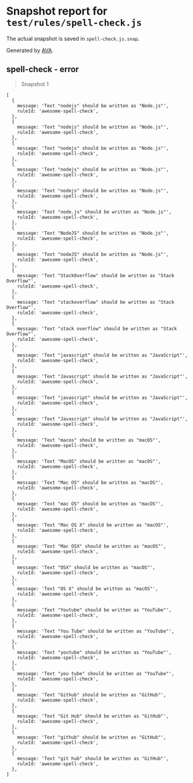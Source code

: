 # Snapshot report for `test/rules/spell-check.js`

The actual snapshot is saved in `spell-check.js.snap`.

Generated by [AVA](https://ava.li).

## spell-check - error

> Snapshot 1

    [
      {
        message: 'Text "nodejs" should be written as "Node.js"',
        ruleId: 'awesome-spell-check',
      },
      {
        message: 'Text "nodejs" should be written as "Node.js"',
        ruleId: 'awesome-spell-check',
      },
      {
        message: 'Text "nodejs" should be written as "Node.js"',
        ruleId: 'awesome-spell-check',
      },
      {
        message: 'Text "nodejs" should be written as "Node.js"',
        ruleId: 'awesome-spell-check',
      },
      {
        message: 'Text "nodejs" should be written as "Node.js"',
        ruleId: 'awesome-spell-check',
      },
      {
        message: 'Text "node.js" should be written as "Node.js"',
        ruleId: 'awesome-spell-check',
      },
      {
        message: 'Text "NodeJS" should be written as "Node.js"',
        ruleId: 'awesome-spell-check',
      },
      {
        message: 'Text "nodeJS" should be written as "Node.js"',
        ruleId: 'awesome-spell-check',
      },
      {
        message: 'Text "StackOverflow" should be written as "Stack Overflow"',
        ruleId: 'awesome-spell-check',
      },
      {
        message: 'Text "stackoverflow" should be written as "Stack Overflow"',
        ruleId: 'awesome-spell-check',
      },
      {
        message: 'Text "stack overflow" should be written as "Stack Overflow"',
        ruleId: 'awesome-spell-check',
      },
      {
        message: 'Text "javascript" should be written as "JavaScript"',
        ruleId: 'awesome-spell-check',
      },
      {
        message: 'Text "Javascript" should be written as "JavaScript"',
        ruleId: 'awesome-spell-check',
      },
      {
        message: 'Text "javascript" should be written as "JavaScript"',
        ruleId: 'awesome-spell-check',
      },
      {
        message: 'Text "Javascript" should be written as "JavaScript"',
        ruleId: 'awesome-spell-check',
      },
      {
        message: 'Text "macos" should be written as "macOS"',
        ruleId: 'awesome-spell-check',
      },
      {
        message: 'Text "MacOS" should be written as "macOS"',
        ruleId: 'awesome-spell-check',
      },
      {
        message: 'Text "Mac OS" should be written as "macOS"',
        ruleId: 'awesome-spell-check',
      },
      {
        message: 'Text "mac OS" should be written as "macOS"',
        ruleId: 'awesome-spell-check',
      },
      {
        message: 'Text "Mac OS X" should be written as "macOS"',
        ruleId: 'awesome-spell-check',
      },
      {
        message: 'Text "Mac OSX" should be written as "macOS"',
        ruleId: 'awesome-spell-check',
      },
      {
        message: 'Text "OSX" should be written as "macOS"',
        ruleId: 'awesome-spell-check',
      },
      {
        message: 'Text "OS X" should be written as "macOS"',
        ruleId: 'awesome-spell-check',
      },
      {
        message: 'Text "Youtube" should be written as "YouTube"',
        ruleId: 'awesome-spell-check',
      },
      {
        message: 'Text "You Tube" should be written as "YouTube"',
        ruleId: 'awesome-spell-check',
      },
      {
        message: 'Text "youtube" should be written as "YouTube"',
        ruleId: 'awesome-spell-check',
      },
      {
        message: 'Text "you tube" should be written as "YouTube"',
        ruleId: 'awesome-spell-check',
      },
      {
        message: 'Text "Github" should be written as "GitHub"',
        ruleId: 'awesome-spell-check',
      },
      {
        message: 'Text "Git Hub" should be written as "GitHub"',
        ruleId: 'awesome-spell-check',
      },
      {
        message: 'Text "github" should be written as "GitHub"',
        ruleId: 'awesome-spell-check',
      },
      {
        message: 'Text "git hub" should be written as "GitHub"',
        ruleId: 'awesome-spell-check',
      },
    ]
